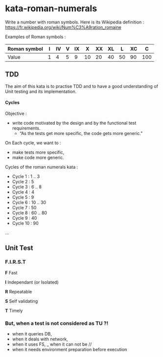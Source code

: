 # kata-roman-numerals
Write a number with roman symbols.
Here is its Wikipedia definition : https://fr.wikipedia.org/wiki/Num%C3%A9ration_romaine

Examples of Roman symbols :

Roman symbol | I | IV | V | IX | X | XX | XL | L | XC | C |
--- | --- | --- | --- |--- |--- |--- |--- |--- |--- |--- |
Value | 1 | 4 | 5 | 9 | 10 | 20 | 40 | 50 | 90 | 100 |


## TDD
The aim of this kata is to practise TDD and to have a good 
understanding of Unit testing and its implementation.
#### Cycles

Objective : 
- write code motivated by the design and by the functional test requirements. 
  - “As the tests get more specific, the code gets more generic.”
 
On Each cycle, we want to :
- make tests more specific,
- make code more generic.

Cycles of the roman numerals kata :

* Cycle 1 : 1 .. 3
* Cycle 2 : 5
* Cycle 3 : 6 .. 8
* Cycle 4 : 4
* Cycle 5 : 9
* Cycle 6 : 10 .. 30
* Cycle 7 : 50
* Cycle 8 : 60 .. 80
* Cycle 9 : 40
* Cycle 10 : 90

...

## Unit Test
### F.I.R.S.T
**F** Fast

**I** Independant (or Isolated)

**R** Repeatable

**S** Self validating

**T** Timely

### But, when a test is not considered as TU ?!
 - when it queries DB,
 - when it deals with network,
 - when it uses FS,
 _ when it can not be //
 - when it needs environment preparation before execution  

